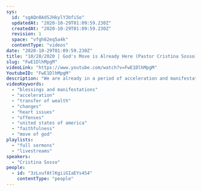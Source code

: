 ```yaml
---
sys:
  id: "sgAQn8AdSJHkylY3bfiSo"
  updatedAt: "2020-10-29T01:09:59.230Z"
  createdAt: "2020-10-29T01:09:59.230Z"
  revision: 1
  space: "vfgh62eq5a4k"
  contentType: "videos"
date: "2020-10-29T01:09:59.230Z"
title: "10/28/2020 | God's Move is Already Here (Pastor Cristina Sosso)"
slug: "FwE1DlhMpgM"
videoLink: "https://www.youtube.com/watch?v=FwE1DlhMpgM"
YoutubeID: "FwE1DlhMpgM"
description: "We are already in a period of acceleration and manifestation. Focus on your instructions and focus on what God is having you do right now. In addition, God has a specific instruction for us which is be careful of how you use the power and authority given to you, especially when you are offended or you aren't getting what you want. This sermon was delivered by Pastor Cristina Sosso at Freedom Fellowship Church International on October 28, 2020."
videoKeywords:
  - "blessings and manifestations"
  - "acceleration"
  - "transfer of wealth"
  - "changes"
  - "heart issues"
  - "offenses"
  - "united states of america"
  - "faithfulness"
  - "move of god"
playlists:
  - "full sermons"
  - "livestreams"
speakers:
  - "Cristina Sosso"
people:
  - id: "3zLvufAtlKgiiGIaEYs4S4"
    contentType: "people"
---
```

